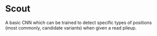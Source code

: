 # Scout

A basic CNN which can be trained to detect specific types of positions (most commonly, candidate variants) when given a read pileup.
